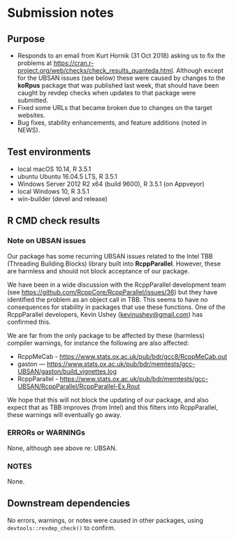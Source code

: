 # Submission notes

## Purpose

- Responds to an email from Kurt Hornik (31 Oct 2018) asking us to fix the problems at https://cran.r-project.org/web/checks/check_results_quanteda.html.  Although except for the UBSAN issues (see below) these were caused by changes to the **koRpus** package that was published last week, that should have been caught by revdep checks when updates to that package were submitted.  
- Fixed some URLs that became broken due to changes on the target websites.  
- Bug fixes, stability enhancements, and feature additions (noted in NEWS).  


## Test environments

* local macOS 10.14, R 3.5.1
* ubuntu Ubuntu 16.04.5 LTS, R 3.5.1
* Windows Server 2012 R2 x64 (build 9600), R 3.5.1 (on Appveyor)
* local Windows 10, R 3.5.1
* win-builder (devel and release)

## R CMD check results

### Note on UBSAN issues

Our package has some recurring UBSAN issues related to the Intel TBB (Threading Building Blocks) library built into **RcppParallel**.  However, these are harmless and should not block acceptance of our package.  

We have been in a wide discussion with the RcppParallel development team (see https://github.com/RcppCore/RcppParallel/issues/36) but they have identified the problem as an object call in TBB.  This seems to have no consequences for stability in packages that use these functions.  One of the RcppParallel developers, Kevin Ushey (kevinushey@gmail.com) has confirmed this.

We are far from the only package to be affected by these (harmless) compiler warnings, for instance the following are also affected:

* RcppMeCab - https://www.stats.ox.ac.uk/pub/bdr/gcc8/RcppMeCab.out
* gaston — https://www.stats.ox.ac.uk/pub/bdr/memtests/gcc-UBSAN/gaston/build_vignettes.log
* RcppParallel - https://www.stats.ox.ac.uk/pub/bdr/memtests/gcc-UBSAN/RcppParallel/RcppParallel-Ex.Rout

We hope that this will not block the updating of our package, and also expect that as TBB improves (from Intel) and this filters into RcppParallel, these warnings will eventually go away.


### ERRORs or WARNINGs

None, although see above re: UBSAN.

### NOTES

None.

## Downstream dependencies

No errors, warnings, or notes were caused in other packages, using `devtools::revdep_check()` to confirm.
